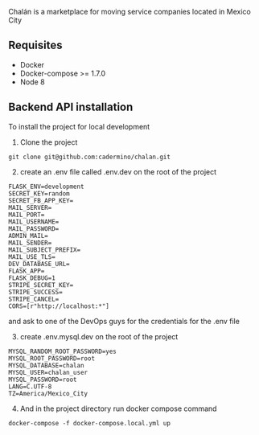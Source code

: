 Chalán is a marketplace for moving service companies located in Mexico City

## Requisites

- Docker
- Docker-compose >= 1.7.0
- Node 8

## Backend API installation

To install the project for local development

1. Clone the project
```
git clone git@github.com:cadermino/chalan.git
```

2. create an .env file called .env.dev on the root of the project
```
FLASK_ENV=development
SECRET_KEY=random
SECRET_FB_APP_KEY=
MAIL_SERVER=
MAIL_PORT=
MAIL_USERNAME=
MAIL_PASSWORD=
ADMIN_MAIL=
MAIL_SENDER=
MAIL_SUBJECT_PREFIX=
MAIL_USE_TLS=
DEV_DATABASE_URL=
FLASK_APP=
FLASK_DEBUG=1
STRIPE_SECRET_KEY=
STRIPE_SUCCESS=
STRIPE_CANCEL=
CORS=[r"http://localhost:*"]
```
and ask to one of the DevOps guys for the credentials for the .env file

3. create .env.mysql.dev on the root of the project
```
MYSQL_RANDOM_ROOT_PASSWORD=yes
MYSQL_ROOT_PASSWORD=root
MYSQL_DATABASE=chalan
MYSQL_USER=chalan_user
MYSQL_PASSWORD=root
LANG=C.UTF-8
TZ=America/Mexico_City
```

4. And in the project directory run docker compose command
```
docker-compose -f docker-compose.local.yml up
```
